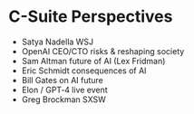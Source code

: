# C-Suite Perspectives
* Satya Nadella WSJ
* OpenAI CEO/CTO risks & reshaping society
* Sam Altman future of AI (Lex Fridman)
* Eric Schmidt consequences of AI
* Bill Gates on AI future
* Elon / GPT‑4 live event
* Greg Brockman SXSW
